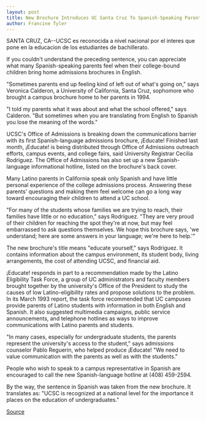 ```yaml
---
layout: post
title: New Brochure Introduces UC Santa Cruz To Spanish-Speaking Parents
author: Francine Tyler
---
```


SANTA CRUZ, CA--UCSC es reconocida a nivel nacional por el interes  que pone en la educacion de los estudiantes de bachillerato.

If you couldn't understand the preceding sentence, you can  appreciate what many Spanish-speaking parents feel when their  college-bound children bring home admissions brochures in English.

"Sometimes parents end up feeling kind of left out of what's  going on," says Veronica Calderon, a University of California, Santa  Cruz, sophomore who brought a campus brochure home to her parents  in 1994.

"I told my parents what it was about and what the school  offered," says Calderon. "But sometimes when you are translating  from English to Spanish you lose the meaning of the words."

UCSC's Office of Admissions is breaking down the  communications barrier with its first Spanish-language admissions  brochure, ¡Educate! Finished last month, ¡Educate! is being  distributed through Office of Admissions outreach efforts, campus  events, and college fairs, said University Registrar Cecilia  Rodriguez. The Office of Admissions has also set up a new Spanish- language informational hotline, listed on the brochure's back cover.

Many Latino parents in California speak only Spanish and have  little personal experience of the college admissions process.  Answering these parents' questions and making them feel welcome  can go a long way toward encouraging their children to attend a UC  school.

"For many of the students whose families we are trying to  reach, their families have little or no education," says Rodriguez.  "They are very proud of their children for reaching the spot they're  at now, but may feel embarrassed to ask questions themselves. We  hope this brochure says, 'we understand; here are some answers in  your language; we're here to help.'"

The new brochure's title means "educate yourself," says  Rodriguez. It contains information about the campus environment,  its student body, living arrangements, the cost of attending UCSC,  and financial aid.

¡Educate! responds in part to a recommendation made by the  Latino Eligibility Task Force,  a group of UC administrators and faculty members brought together  by the university's Office of the President to study the causes of  low Latino-eligibility rates and propose solutions to the problem. In  its March 1993 report, the task force recommended that UC  campuses provide parents of Latino students with information in  both English and Spanish. It also suggested multimedia campaigns,  public service announcements, and telephone hotlines as ways to  improve communications with Latino parents and students.

"In many cases, especially for undergraduate students, the  parents represent the university's access to the student," says  admissions counselor Pablo Reguerin, who helped produce ¡Educate!  "We need to value communication with the parents as well as with  the students."

People who wish to speak to a campus representative in  Spanish are encouraged to call the new Spanish-language hotline at  (408) 459-2594.

By the way, the sentence in Spanish was taken from the new  brochure. It translates as: "UCSC is recognized at a national level for  the importance it places on the education of undergraduates."

[Source](http://www1.ucsc.edu/news_events/press_releases/archive/95-96/05-96/050196-New_brochure_introd.html "Permalink to 050196-New_brochure_introd")
